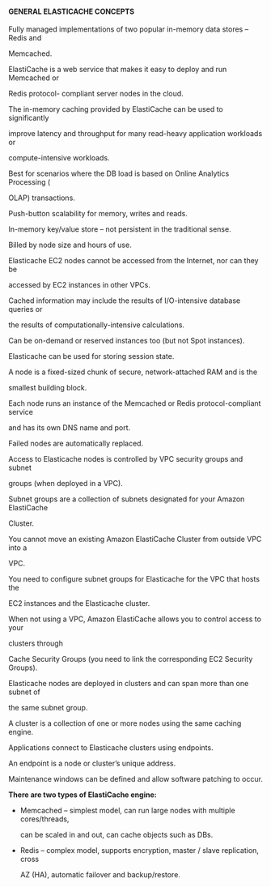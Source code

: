 #### GENERAL ELASTICACHE CONCEPTS


Fully managed implementations of two popular in-memory data stores – Redis and

Memcached.


ElastiCache is a web service that makes it easy to deploy and run Memcached or

Redis protocol- compliant server nodes in the cloud.


The in-memory caching provided by ElastiCache can be used to significantly

improve latency and throughput for many read-heavy application workloads or

compute-intensive workloads.


Best for scenarios where the DB load is based on Online Analytics Processing (

OLAP) transactions.


Push-button scalability for memory, writes and reads.


In-memory key/value store – not persistent in the traditional sense.


Billed by node size and hours of use.


Elasticache EC2 nodes cannot be accessed from the Internet, nor can they be

accessed by EC2 instances in other VPCs.


Cached information may include the results of I/O-intensive database queries or

the results of computationally-intensive calculations.


Can be on-demand or reserved instances too (but not Spot instances).


Elasticache can be used for storing session state.


A node is a fixed-sized chunk of secure, network-attached RAM and is the

smallest building block.


Each node runs an instance of the Memcached or Redis protocol-compliant service

and has its own DNS name and port.


Failed nodes are automatically replaced.


Access to Elasticache nodes is controlled by VPC security groups and subnet

groups (when deployed in a VPC).


Subnet groups are a collection of subnets designated for your Amazon ElastiCache

Cluster.


You cannot move an existing Amazon ElastiCache Cluster from outside VPC into a

VPC.


You need to configure subnet groups for Elasticache for the VPC that hosts the

EC2 instances and the Elasticache cluster.


When not using a VPC, Amazon ElastiCache allows you to control access to your

clusters through


Cache Security Groups (you need to link the corresponding EC2 Security Groups).


Elasticache nodes are deployed in clusters and can span more than one subnet of

the same subnet group.


A cluster is a collection of one or more nodes using the same caching engine.


Applications connect to Elasticache clusters using endpoints.


An endpoint is a node or cluster’s unique address.


Maintenance windows can be defined and allow software patching to occur.


**There are two types of ElastiCache engine:**


- Memcached – simplest model, can run large nodes with multiple cores/threads,

  can be scaled in and out, can cache objects such as DBs.

- Redis – complex model, supports encryption, master / slave replication, cross

  AZ (HA), automatic failover and backup/restore.

